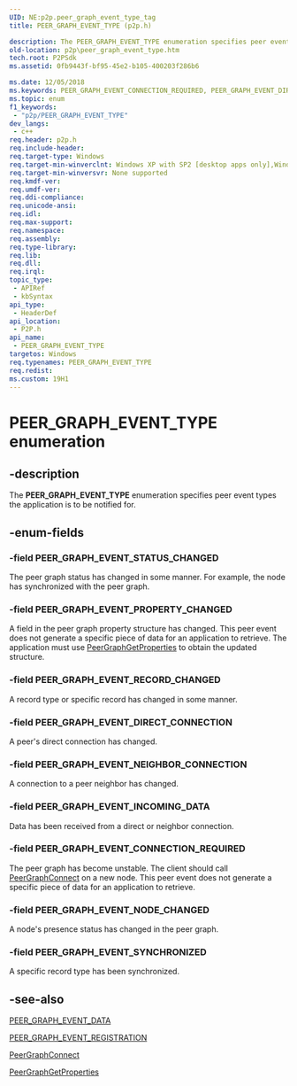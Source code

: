 ```yaml
---
UID: NE:p2p.peer_graph_event_type_tag
title: PEER_GRAPH_EVENT_TYPE (p2p.h)

description: The PEER_GRAPH_EVENT_TYPE enumeration specifies peer event types the application is to be notified for.
old-location: p2p\peer_graph_event_type.htm
tech.root: P2PSdk
ms.assetid: 0fb9443f-bf95-45e2-b105-400203f286b6

ms.date: 12/05/2018
ms.keywords: PEER_GRAPH_EVENT_CONNECTION_REQUIRED, PEER_GRAPH_EVENT_DIRECT_CONNECTION, PEER_GRAPH_EVENT_INCOMING_DATA, PEER_GRAPH_EVENT_NEIGHBOR_CONNECTION, PEER_GRAPH_EVENT_NODE_CHANGED, PEER_GRAPH_EVENT_PROPERTY_CHANGED, PEER_GRAPH_EVENT_RECORD_CHANGED, PEER_GRAPH_EVENT_STATUS_CHANGED, PEER_GRAPH_EVENT_SYNCHRONIZED, PEER_GRAPH_EVENT_TYPE, PEER_GRAPH_EVENT_TYPE enumeration [Peer Networking], p2p.peer_graph_event_type, p2p/PEER_GRAPH_EVENT_CONNECTION_REQUIRED, p2p/PEER_GRAPH_EVENT_DIRECT_CONNECTION, p2p/PEER_GRAPH_EVENT_INCOMING_DATA, p2p/PEER_GRAPH_EVENT_NEIGHBOR_CONNECTION, p2p/PEER_GRAPH_EVENT_NODE_CHANGED, p2p/PEER_GRAPH_EVENT_PROPERTY_CHANGED, p2p/PEER_GRAPH_EVENT_RECORD_CHANGED, p2p/PEER_GRAPH_EVENT_STATUS_CHANGED, p2p/PEER_GRAPH_EVENT_SYNCHRONIZED, p2p/PEER_GRAPH_EVENT_TYPE
ms.topic: enum
f1_keywords: 
 - "p2p/PEER_GRAPH_EVENT_TYPE"
dev_langs:
 - c++
req.header: p2p.h
req.include-header: 
req.target-type: Windows
req.target-min-winverclnt: Windows XP with SP2 [desktop apps only],Windows XP with SP1 with the Advanced Networking Pack forWindows XP
req.target-min-winversvr: None supported
req.kmdf-ver: 
req.umdf-ver: 
req.ddi-compliance: 
req.unicode-ansi: 
req.idl: 
req.max-support: 
req.namespace: 
req.assembly: 
req.type-library: 
req.lib: 
req.dll: 
req.irql: 
topic_type:
 - APIRef
 - kbSyntax
api_type:
 - HeaderDef
api_location:
 - P2P.h
api_name:
 - PEER_GRAPH_EVENT_TYPE
targetos: Windows
req.typenames: PEER_GRAPH_EVENT_TYPE
req.redist: 
ms.custom: 19H1
---
```


# PEER_GRAPH_EVENT_TYPE enumeration


## -description


The <b>PEER_GRAPH_EVENT_TYPE</b> enumeration specifies peer event types the application is to be notified for.


## -enum-fields




### -field PEER_GRAPH_EVENT_STATUS_CHANGED

The peer graph   status has changed in some manner. For example, the node has synchronized with the peer graph.


### -field PEER_GRAPH_EVENT_PROPERTY_CHANGED

A field in the peer graph property structure has changed. This peer event does not generate  a specific piece of data for an application to retrieve. The application must use <a href="https://docs.microsoft.com/windows/desktop/api/p2p/nf-p2p-peergraphgetproperties">PeerGraphGetProperties</a> to obtain the updated structure.


### -field PEER_GRAPH_EVENT_RECORD_CHANGED

A record type or specific record has changed in some manner.


### -field PEER_GRAPH_EVENT_DIRECT_CONNECTION

A peer's direct connection has changed.


### -field PEER_GRAPH_EVENT_NEIGHBOR_CONNECTION

A connection to a peer neighbor has changed.


### -field PEER_GRAPH_EVENT_INCOMING_DATA

Data has been received from a direct or neighbor connection.


### -field PEER_GRAPH_EVENT_CONNECTION_REQUIRED

The peer graph has become unstable.  The client should call <a href="https://docs.microsoft.com/windows/desktop/api/p2p/nf-p2p-peergraphconnect">PeerGraphConnect</a> on a new node. This peer event does not generate  a specific piece of data for an application to retrieve.


### -field PEER_GRAPH_EVENT_NODE_CHANGED

A node's presence status has changed in the peer graph.


### -field PEER_GRAPH_EVENT_SYNCHRONIZED

A specific  record type has been synchronized.


## -see-also




<a href="https://docs.microsoft.com/windows/desktop/api/p2p/ns-p2p-peer_graph_event_data">PEER_GRAPH_EVENT_DATA</a>



<a href="https://docs.microsoft.com/windows/desktop/api/p2p/ns-p2p-peer_graph_event_registration">PEER_GRAPH_EVENT_REGISTRATION</a>



<a href="https://docs.microsoft.com/windows/desktop/api/p2p/nf-p2p-peergraphconnect">PeerGraphConnect</a>



<a href="https://docs.microsoft.com/windows/desktop/api/p2p/nf-p2p-peergraphgetproperties">PeerGraphGetProperties</a>
 

 

